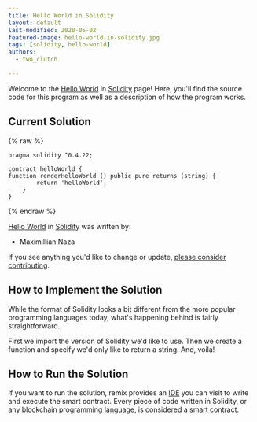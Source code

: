 ```yaml
---
title: Hello World in Solidity
layout: default
last-modified: 2020-05-02
featured-image: hello-world-in-solidity.jpg
tags: [solidity, hello-world]
authors:
  - two_clutch

---
```


Welcome to the [Hello World](https://rzuckerm.github.io/sample-programs-website-copy/projects/hello-world) in [Solidity](https://rzuckerm.github.io/sample-programs-website-copy/languages/solidity) page! Here, you'll find the source code for this program as well as a description of how the program works.

## Current Solution

{% raw %}

```solidity
pragma solidity ^0.4.22;

contract helloWorld {
function renderHelloWorld () public pure returns (string) {
        return 'helloWorld';
    }
}
```

{% endraw %}

[Hello World](https://rzuckerm.github.io/sample-programs-website-copy/projects/hello-world) in [Solidity](https://rzuckerm.github.io/sample-programs-website-copy/languages/solidity) was written by:

- Maximillian Naza

If you see anything you'd like to change or update, [please consider contributing](https://github.com/TheRenegadeCoder/sample-programs).

## How to Implement the Solution

While the format of Solidity looks a bit different from the more popular
programming languages today, what's happening behind is fairly straightforward.

First we import the version of Solidity we'd like to use. Then we create a
function and specify we'd only like to return a string. And, voila!


## How to Run the Solution

If you want to run the solution, remix provides an [IDE][5] you can visit to write
and execute the smart contract. Every piece of code written in Solidity, or any
blockchain programming language, is considered a smart contract.

[5]: https://remix-project.org/
